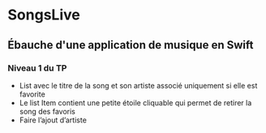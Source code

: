 # SongsLive
## Ébauche d'une application de musique en Swift
### Niveau 1 du TP 
* List avec le titre de la song et son artiste associé uniquement si elle est favorite
* Le list Item contient une petite étoile cliquable qui permet de retirer la song des favoris 
* Faire l’ajout d’artiste

